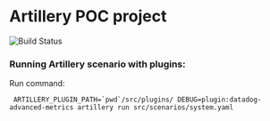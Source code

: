 # Artillery POC project

![Build Status](https://github.com/savvagen/artillery-poc-project/actions/workflows/build.yml/badge.svg)

### Running Artillery scenario with plugins:
Run command:
``` 
 ARTILLERY_PLUGIN_PATH=`pwd`/src/plugins/ DEBUG=plugin:datadog-advanced-metrics artillery run src/scenarios/system.yaml
```
